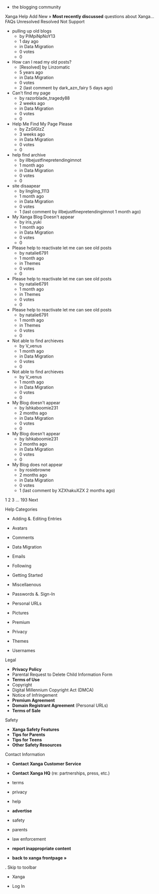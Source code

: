 *   the blogging community

Xanga Help Add New » **Most recently discussed** questions about Xanga… FAQs Unresolved Resolved Not Support

*   pulling up old blogs
    *   by PiMpiNpNoY13
    *   1 day ago
    *   in Data Migration
    *   0 votes
    *   0
*   How can I read my old posts?
    *   \[Resolved\] by Linzomatic
    *   5 years ago
    *   in Data Migration
    *   0 votes
    *   2 (last comment by dark\_azn\_fairy 5 days ago)
*   Can't find my page
    *   by razorblade\_tragedy88
    *   2 weeks ago
    *   in Data Migration
    *   0 votes
    *   0
*   Help Me Find My Page Please
    *   by ZzGIGIzZ
    *   3 weeks ago
    *   in Data Migration
    *   0 votes
    *   0
*   help find archive
    *   by illbejustfinepretendingimnot
    *   1 month ago
    *   in Data Migration
    *   0 votes
    *   0
*   site disaapear
    *   by lingling\_1113
    *   1 month ago
    *   in Data Migration
    *   0 votes
    *   1 (last comment by illbejustfinepretendingimnot 1 month ago)
*   My Xanga Blog Doesn't appear
    *   by iris\_yuki
    *   1 month ago
    *   in Data Migration
    *   0 votes
    *   0
*   Please help to reactivate let me can see old posts
    *   by natalie6791
    *   1 month ago
    *   in Themes
    *   0 votes
    *   0
*   Please help to reactivate let me can see old posts
    *   by natalie6791
    *   1 month ago
    *   in Themes
    *   0 votes
    *   0
*   Please help to reactivate let me can see old posts
    *   by natalie6791
    *   1 month ago
    *   in Themes
    *   0 votes
    *   0
*   Not able to find archieves
    *   by V\_venus
    *   1 month ago
    *   in Data Migration
    *   0 votes
    *   0
*   Not able to find archieves
    *   by V\_venus
    *   1 month ago
    *   in Data Migration
    *   0 votes
    *   0
*   My Blog doesn't appear
    *   by Ishkaboomie231
    *   2 months ago
    *   in Data Migration
    *   0 votes
    *   0
*   My Blog doesn't appear
    *   by Ishkaboomie231
    *   2 months ago
    *   in Data Migration
    *   0 votes
    *   0
*   My Blog does not appear
    *   by rosiebrowne
    *   2 months ago
    *   in Data Migration
    *   0 votes
    *   1 (last comment by XZXhakuXZX 2 months ago)

1 2 3 ... 193 Next

Help Categories

*   Adding &. Editing Entries
*   Avatars
*   Comments
*   Data Migration
*   Emails
*   Following
*   Getting Started
*   Miscellaenous

*   Passwords &. Sign-In
*   Personal URLs
*   Pictures
*   Premium
*   Privacy
*   Themes
*   Usernames

Legal

*   **Privacy Policy**
*   Parental Request to Delete Child Information Form
*   **Terms of Use**
*   Copyright
*   Digital Millennium Copyright Act (DMCA)
*   Notice of Infringement
*   **Premium Agreement**
*   **Domain Registrant Agreement** (Personal URLs)
*   **Terms of Sale**

Safety

*   **Xanga Safety Features**
*   **Tips for Parents**
*   **Tips for Teens**
*   **Other Safety Resources**

Contact Information

*   **Contact Xanga Customer Service**
*   **Contact Xanga HQ** (re: partnerships, press, etc.)

*   terms
*   privacy
*   help
*   **advertise**

*   safety
*   parents
*   law enforcement
*   **report inappropriate content**

*   **back to xanga frontpage »**

<img src="http://pixel.quantserve.com/pixel/p-87h-iNOVooym2.gif" style="display: none" height="1" width="1" alt="Quantcast"/>. Skip to toolbar

*   Xanga

*   Log In